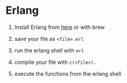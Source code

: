 # Erlang

1. Install Erlang from [here](https://www.erlang-solutions.com/resources/download.html) or with brew

2. save your file as `<file>.erl`

3. run the erlang shell with `erl`

4. compile your file with `c(<file>).`

5. execute the functions from the erlang shell